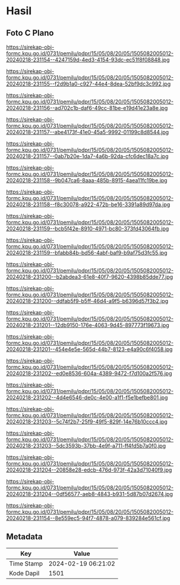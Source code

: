 # Hasil

## Foto C Plano

https://sirekap-obj-formc.kpu.go.id/0731/pemilu/pdpr/15/05/08/20/05/1505082005012-20240218-231154--4247159d-4ed3-4154-93dc-ec51f8f08848.jpg

https://sirekap-obj-formc.kpu.go.id/0731/pemilu/pdpr/15/05/08/20/05/1505082005012-20240218-231155--f2d9b1a0-c927-44e4-8dea-52bf9dc3c992.jpg

https://sirekap-obj-formc.kpu.go.id/0731/pemilu/pdpr/15/05/08/20/05/1505082005012-20240218-231156--ad702c1b-daf6-49cc-81be-e19d41e23a8e.jpg

https://sirekap-obj-formc.kpu.go.id/0731/pemilu/pdpr/15/05/08/20/05/1505082005012-20240218-231157--abe4173f-41e0-45a5-9992-01199c8d8544.jpg

https://sirekap-obj-formc.kpu.go.id/0731/pemilu/pdpr/15/05/08/20/05/1505082005012-20240218-231157--0ab7b20e-1da7-4a6b-92da-cfc6dec18a7c.jpg

https://sirekap-obj-formc.kpu.go.id/0731/pemilu/pdpr/15/05/08/20/05/1505082005012-20240218-231158--9b047ca6-8aaa-485b-8915-4aea11fc19be.jpg

https://sirekap-obj-formc.kpu.go.id/0731/pemilu/pdpr/15/05/08/20/05/1505082005012-20240218-231158--f8c30078-a922-472b-be16-3391a89d97da.jpg

https://sirekap-obj-formc.kpu.go.id/0731/pemilu/pdpr/15/05/08/20/05/1505082005012-20240218-231159--bcb5f42e-8910-4971-bc80-373fd43064fb.jpg

https://sirekap-obj-formc.kpu.go.id/0731/pemilu/pdpr/15/05/08/20/05/1505082005012-20240218-231159--bfabb84b-bd56-4abf-baf9-b9af75d3fc55.jpg

https://sirekap-obj-formc.kpu.go.id/0731/pemilu/pdpr/15/05/08/20/05/1505082005012-20240218-231200--b2abdea3-61e8-40f7-9620-4398b85dde77.jpg

https://sirekap-obj-formc.kpu.go.id/0731/pemilu/pdpr/15/05/08/20/05/1505082005012-20240218-231200--ddfab5f9-b5ff-46d4-a9f5-b6396d57f3b2.jpg

https://sirekap-obj-formc.kpu.go.id/0731/pemilu/pdpr/15/05/08/20/05/1505082005012-20240218-231201--12db9150-176e-4063-9d45-897773f19673.jpg

https://sirekap-obj-formc.kpu.go.id/0731/pemilu/pdpr/15/05/08/20/05/1505082005012-20240218-231201--454e4e5e-565d-44b7-8123-e4a90c6f4058.jpg

https://sirekap-obj-formc.kpu.go.id/0731/pemilu/pdpr/15/05/08/20/05/1505082005012-20240218-231202--ed0e8536-604a-4389-9472-f7d100a2f576.jpg

https://sirekap-obj-formc.kpu.go.id/0731/pemilu/pdpr/15/05/08/20/05/1505082005012-20240218-231202--4d4e6546-de0c-4e00-a1f1-f5e1befbe801.jpg

https://sirekap-obj-formc.kpu.go.id/0731/pemilu/pdpr/15/05/08/20/05/1505082005012-20240218-231203--5c74f2b7-25f9-49f5-829f-14e76b10ccc4.jpg

https://sirekap-obj-formc.kpu.go.id/0731/pemilu/pdpr/15/05/08/20/05/1505082005012-20240218-231203--5dc3593b-37bb-4e9f-a711-ff4fd5b7a0f0.jpg

https://sirekap-obj-formc.kpu.go.id/0731/pemilu/pdpr/15/05/08/20/05/1505082005012-20240218-231204--20858e28-edcb-476d-973f-42a3d71040f9.jpg

https://sirekap-obj-formc.kpu.go.id/0731/pemilu/pdpr/15/05/08/20/05/1505082005012-20240218-231204--0df56577-aeb8-4843-b931-5d87b07d2674.jpg

https://sirekap-obj-formc.kpu.go.id/0731/pemilu/pdpr/15/05/08/20/05/1505082005012-20240218-231154--8e559ec5-94f7-4878-a079-839284e561cf.jpg


## Metadata

| Key        | Value               |
| ---------- | ------------------- |
| Time Stamp | 2024-02-19 06:21:02 |
| Kode Dapil | 1501                |



